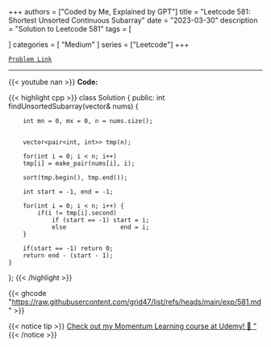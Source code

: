 
+++
authors = ["Coded by Me, Explained by GPT"]
title = "Leetcode 581: Shortest Unsorted Continuous Subarray"
date = "2023-03-30"
description = "Solution to Leetcode 581"
tags = [
    
]
categories = [
    "Medium"
]
series = ["Leetcode"]
+++



[`Problem Link`](https://leetcode.com/problems/shortest-unsorted-continuous-subarray/description/)

---
{{< youtube nan >}}
**Code:**

{{< highlight cpp >}}
class Solution {
public:
    int findUnsortedSubarray(vector<int>& nums) {
        
        int mn = 0, mx = 0, n = nums.size();
        
        
        vector<pair<int, int>> tmp(n);
        
        for(int i = 0; i < n; i++)
        tmp[i] = make_pair(nums[i], i);
        
        sort(tmp.begin(), tmp.end());
        
        int start = -1, end = -1;
        
        for(int i = 0; i < n; i++) {
            if(i != tmp[i].second)
                if (start == -1) start = i;
                else               end = i;
        }
        
        if(start == -1) return 0;
        return end - (start - 1);
    }
};
{{< /highlight >}}

{{< ghcode "https://raw.githubusercontent.com/grid47/list/refs/heads/main/exp/581.md" >}}

{{< notice tip >}}
[Check out my Momentum Learning course at Udemy! 🚀 "](https://www.udemy.com/course/blind-75-the-data-structures-and-algorithms-essentials/)
{{< /notice >}}


